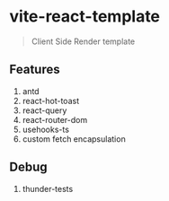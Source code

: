 # vite-react-template

> Client Side Render template

## Features

1. antd
2. react-hot-toast
3. react-query
4. react-router-dom
5. usehooks-ts
6. custom fetch encapsulation

## Debug

1. thunder-tests
